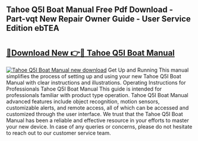 ## Tahoe Q5I Boat Manual Free Pdf Download - Part-vqt New Repair Owner Guide - User Service Edition ebTEA

# <h2><a href="http://bc57965.oget.top/?id=Tahoe+Q5I+Boat+Manual">🔗Download New 👉🔴 Tahoe Q5I Boat Manual</a></h2>

[![Tahoe Q5I Boat Manual new download](https://i.imgur.com/5g1atiW.png)](http://bc57965.oget.top/?id=Tahoe+Q5I+Boat+Manual)
Get Up and Running This manual simplifies the process of setting up and using your new Tahoe Q5I Boat Manual with clear instructions and illustrations. Operating Instructions for Professionals Tahoe Q5I Boat Manual This guide is intended for professionals familiar with product type operation. Tahoe Q5I Boat Manual advanced features include object recognition, motion sensors, customizable alerts, and remote access, all of which can be accessed and customized through the user interface. We trust that the Tahoe Q5I Boat Manual has been a reliable and effective resource in your efforts to master your new device. In case of any queries or concerns, please do not hesitate to reach out to our customer service team.
